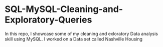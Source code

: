 # SQL-MySQL-Cleaning-and-Exploratory-Queries
In this repo, I showcase some of my cleaning and exloratory Data analysis skill using MySQL. I worked on a Data set called Nashville Housing 
